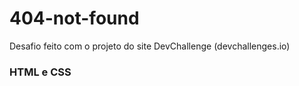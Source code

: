# 404-not-found

Desafio feito com o projeto do site DevChallenge (devchallenges.io)

### HTML e CSS

